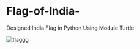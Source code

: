 # Flag-of-India-
Designed India Flag in Python Using Module Turtle 

![flaggg](https://user-images.githubusercontent.com/55251741/105963037-81981f00-60a6-11eb-9c46-23c1d22ecb13.png)
